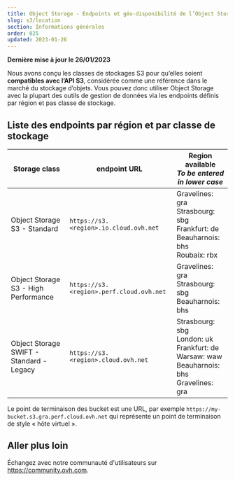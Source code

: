 ```yaml
---
title: Object Storage - Endpoints et géo-disponibilité de l’Object Storage
slug: s3/location
section: Informations générales
order: 025
updated: 2023-01-26
---
```


<style>
td:nth-of-type(2) {
  white-space:nowrap;
}
</style>

**Dernière mise à jour le 26/01/2023**

Nous avons conçu les classes de stockages S3 pour qu’elles soient **compatibles avec l’API S3**, considérée comme une référence dans le marché du stockage d’objets. Vous pouvez donc utiliser Object Storage avec la plupart des outils de gestion de données via les endpoints définis par région et pas classe de stockage.

## Liste des endpoints par région et par classe de stockage 

| Storage class | endpoint URL | Region available<br><b><i>To be entered in lower case</i></b> |
| ------ | ------ | ------ |
| Object Storage S3 - Standard | `https://s3.<region>.io.cloud.ovh.net` | Gravelines: gra<br>Strasbourg: sbg<br> Frankfurt: de <br>Beauharnois: bhs <br>Roubaix: rbx|
| Object Storage S3 - High Performance |`https://s3.<region>.perf.cloud.ovh.net` | Gravelines: gra<br>Strasbourg: sbg<br>Beauharnois: bhs |
| Object Storage SWIFT - Standard - Legacy |`https://s3.<region>.cloud.ovh.net` | Strasbourg: sbg<br>London: uk<br>Frankfurt: de<br>Warsaw: waw<br>Beauharnois: bhs<br>Gravelines: gra |

Le point de terminaison des bucket est une URL, par exemple `https://my-bucket.s3.gra.perf.cloud.ovh.net` qui représente un point de terminaison de style « hôte virtuel ».

## Aller plus loin

Échangez avec notre communauté d'utilisateurs sur <https://community.ovh.com>.
